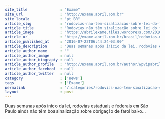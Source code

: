 ```yaml
---
site_title               : "Exame"
site_url                 : "http://exame.abril.com.br"
site_locale              : "pt_BR"
article_slug             : "rodovias-nao-tem-sinalizacao-sobre-lei-do-farol-baixo-em-sp"
article_title            : "Rodovias não têm sinalização sobre lei do farol baixo em SP"
article_image            : "https://abrilexame.files.wordpress.com/2016/09/size_960_16_9_rodovia-presidente-dutra2.jpg?quality=70&strip=all&w=960"
article_url              : "http://exame.abril.com.br/brasil/rodovias-nao-tem-sinalizacao-sobre-lei-do-farol-baixo-em-sp/"
article_published_at     : "2016-07-22T06:44:24-03:00"
article_description      : "Duas semanas após início da lei, rodovias estaduais e federais em São Paulo ainda não têm boa sinalização sobre obrigação de farol baixo..."
article_author_name      : ""
article_author_image     : null
article_author_biography : null
article_author_profile   : "http://exame.abril.com.br/author/wpvipabril/"
article_author_facebook  : null
article_author_twitter   : null
category                 : ['news']
tags                     : ['Exame']
permalink                : "/:categories/rodovias-nao-tem-sinalizacao-sobre-lei-do-farol-baixo-em-sp/"
layout                   : post
---
```


Duas semanas após início da lei, rodovias estaduais e federais em São Paulo ainda não têm boa sinalização sobre obrigação de farol baixo...
